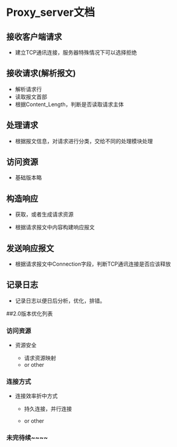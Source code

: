 # Proxy_server文档

## 接收客户端请求

- 建立TCP通讯连接，服务器特殊情况下可以选择拒绝

## 接收请求(解析报文)

- 解析请求行
- 读取报文首部
- 根据Content_Length，判断是否读取请求主体

## 处理请求

- 根据报文信息，对请求进行分类，交给不同的处理模块处理

## 访问资源

- 基础版本略

## 构造响应

- 获取，或者生成请求资源

- 根据请求报文中内容构建响应报文

## 发送响应报文
- 根据请求报文中Connection字段，判断TCP通讯连接是否应该释放
## 记录日志
- 记录日志以便日后分析，优化，排错。





##2.0版本优化列表

### 访问资源  

- 资源安全

  - 请求资源映射
  - or other
### 连接方式

- 连接效率折中方式

  - 持久连接，并行连接

  - or other

### 未完待续~~~~
